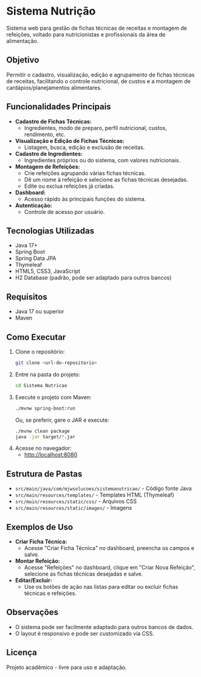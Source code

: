 # Sistema Nutrição

Sistema web para gestão de fichas técnicas de receitas e montagem de refeições, voltado para nutricionistas e profissionais da área de alimentação.

## Objetivo
Permitir o cadastro, visualização, edição e agrupamento de fichas técnicas de receitas, facilitando o controle nutricional, de custos e a montagem de cardápios/planejamentos alimentares.

## Funcionalidades Principais
- **Cadastro de Fichas Técnicas:**
  - Ingredientes, modo de preparo, perfil nutricional, custos, rendimento, etc.
- **Visualização e Edição de Fichas Técnicas:**
  - Listagem, busca, edição e exclusão de receitas.
- **Cadastro de Ingredientes:**
  - Ingredientes próprios ou do sistema, com valores nutricionais.
- **Montagem de Refeições:**
  - Crie refeições agrupando várias fichas técnicas.
  - Dê um nome à refeição e selecione as fichas técnicas desejadas.
  - Edite ou exclua refeições já criadas.
- **Dashboard:**
  - Acesso rápido às principais funções do sistema.
- **Autenticação:**
  - Controle de acesso por usuário.

## Tecnologias Utilizadas
- Java 17+
- Spring Boot
- Spring Data JPA
- Thymeleaf
- HTML5, CSS3, JavaScript
- H2 Database (padrão, pode ser adaptado para outros bancos)

## Requisitos
- Java 17 ou superior
- Maven

## Como Executar
1. Clone o repositório:
   ```bash
   git clone <url-do-repositorio>
   ```
2. Entre na pasta do projeto:
   ```bash
   cd Sistema Nutricao
   ```
3. Execute o projeto com Maven:
   ```bash
   ./mvnw spring-boot:run
   ```
   Ou, se preferir, gere o JAR e execute:
   ```bash
   ./mvnw clean package
   java -jar target/*.jar
   ```
4. Acesse no navegador:
   - [http://localhost:8080](http://localhost:8080)

## Estrutura de Pastas
- `src/main/java/com/mjwsolucoes/sistemanutricao/` - Código fonte Java
- `src/main/resources/templates/` - Templates HTML (Thymeleaf)
- `src/main/resources/static/css/` - Arquivos CSS
- `src/main/resources/static/images/` - Imagens

## Exemplos de Uso
- **Criar Ficha Técnica:**
  - Acesse "Criar Ficha Técnica" no dashboard, preencha os campos e salve.
- **Montar Refeição:**
  - Acesse "Refeições" no dashboard, clique em "Criar Nova Refeição", selecione as fichas técnicas desejadas e salve.
- **Editar/Excluir:**
  - Use os botões de ação nas listas para editar ou excluir fichas técnicas e refeições.

## Observações
- O sistema pode ser facilmente adaptado para outros bancos de dados.
- O layout é responsivo e pode ser customizado via CSS.

## Licença
Projeto acadêmico - livre para uso e adaptação. 
